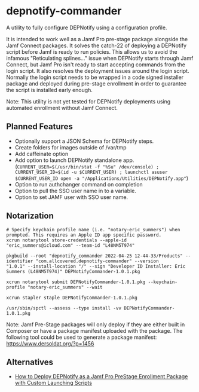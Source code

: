#  depnotify-commander

A utility to fully configure DEPNotify using a configuration profile. 

It is intended to work well as a Jamf Pro pre-stage package alongside the Jamf Connect packages. It solves the catch-22 
of deploying a DEPNotify script before Jamf is ready to run policies. This allows us to avoid the infamous 
"Reticulating splines…" issue when DEPNotify starts through Jamf Connect, but Jamf Pro isn't ready to start
accepting commands from the login script. It also resolves the deployment issues around the login script. Normally the login
script needs to be wrapped in a code signed installer package and deployed during pre-stage enrollment in order to 
guarantee the script is installed early enough.

Note: This utility is not yet tested for DEPNotify deployments using automated enrollment without Jamf Connect.

## Planned Features

* Optionally support a JSON Schema for DEPNotify steps.
* Create folders for images outside of /var/tmp
* Add caffeinate option
* Add option to launch DEPNotify standalone app. (`CURRENT_USER=$(/usr/bin/stat -f "%Su" /dev/console) ;
  CURRENT_USER_ID=$(id -u $CURRENT_USER) ; launchctl asuser $CURRENT_USER_ID open -a "/Applications/Utilities/DEPNotify.app"`)
* Option to run authchanger command on completion
* Option to pull the SSO user name in to a variable.
* Option to set JAMF user with SSO user name.

## Notarization

```
# Specify keychain profile name (i.e. "notary-eric_summers") when prompted. This requires an Apple ID app specific password.
xcrun notarytool store-credentials --apple-id "eric_summers@icloud.com" --team-id "L48NM5T974"

pkgbuild --root "depnotify_commander 2022-04-25 12-44-33/Products" --identifier "com.allcovered.depnotify-commander" --version
"1.0.1" --install-location "/" --sign "Developer ID Installer: Eric Summers (L48NM5T974)" DEPNotifyCommander-1.0.1.pkg

xcrun notarytool submit DEPNotifyCommander-1.0.1.pkg --keychain-profile "notary-eric_summers" --wait

xcrun stapler staple DEPNotifyCommander-1.0.1.pkg      

/usr/sbin/spctl --assess --type install -vv DEPNotifyCommander-1.0.1.pkg
```

Note: Jamf Pre-Stage packages will only deploy if they are either built in Composer or have a package manifest uploaded with the package. The following tool could be used to generate a package manifest: https://www.dersoldat.org/?p=1456

## Alternatives

* [How to Deploy DEPNotify as a Jamf Pro PreStage Enrollment Package with Custom Launching Scripts](https://hcsonline.com/support/white-papers/how-to-deploy-depnotify-as-a-jamf-pro-prestage-enrollment-package-with-custom-launching-scripts)
